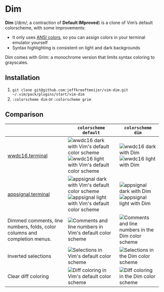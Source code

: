 # Dim

**Dim** (/dɪm/; a contraction of **Default IMproved**) is a clone of Vim’s default colorscheme, with some improvements:

* It only uses [ANSI colors], so you can assign colors in your terminal emulator yourself
* Syntax highlighting is consistent on light and dark backgrounds

Dim comes with Grim: a monochrome version that limits syntax coloring to grayscales.

[ANSI colors]: https://en.wikipedia.org/wiki/ANSI_escape_code#Colors

## Installation

1. `git clone git@github.com:jeffkreeftmeijer/vim-dim.git ~/.vim/pack/plugins/start/vim-dim`
2. `:colorscheme dim` or `:colorscheme grim`

## Comparison

|                                                                           | `colorscheme default`                                                                              | `colorscheme dim`                                     |
|---------------------------------------------------------------------------|----------------------------------------------------------------------------------------------------|-------------------------------------------------------|
| [wwdc16.terminal]                                                         | ![wwdc16 dark with Vim's default color scheme]![wwdc16 light with Vim's default color scheme]      | ![wwdc16 dark with Dim]![wwdc16 light with Dim]       |
| [appsignal.terminal]                                                      | ![appsignal dark with Vim's default color scheme]![appsignal light with Vim's default color scheme]| ![appsignal dark with Dim]![appsignal light with Dim] |
| Dimmed comments, line numbers, folds, color columns and completion menus. | ![Comments and line numbers in Vim's default color scheme]                                         | ![Comments and line numbers in the Dim color scheme]  |
| Inverted selections                                                       | ![Selections in Vim's default color scheme]                                                        | ![Selections in the Dim color scheme]                 |
| Clear diff coloring                                                       | ![Diff coloring in Vim's default color scheme]                                                     | ![Diff coloring in the Dim color scheme]              |

[wwdc16.terminal]: https://github.com/jeffkreeftmeijer/wwdc16.terminal
[wwdc16 dark with Vim's default color scheme]: https://gist.githubusercontent.com/jeffkreeftmeijer/0cf01dadd59096853708cd8033b3469c/raw/wwdc16-dark-default.png
[wwdc16 dark with Dim]: https://gist.githubusercontent.com/jeffkreeftmeijer/0cf01dadd59096853708cd8033b3469c/raw/wwdc16-dark-default2.png
[wwdc16 light with Vim's default color scheme]: https://gist.githubusercontent.com/jeffkreeftmeijer/0cf01dadd59096853708cd8033b3469c/raw/wwdc16-light-default.png
[wwdc16 light with Dim]: https://gist.githubusercontent.com/jeffkreeftmeijer/0cf01dadd59096853708cd8033b3469c/raw/wwdc16-light-default2.png

[appsignal.terminal]: https://github.com/jeffkreeftmeijer/appsignal.terminal
[appsignal dark with Vim's default color scheme]: https://gist.githubusercontent.com/jeffkreeftmeijer/0cf01dadd59096853708cd8033b3469c/raw/appsignal-dark-default.png
[appsignal dark with Dim]: https://gist.githubusercontent.com/jeffkreeftmeijer/0cf01dadd59096853708cd8033b3469c/raw/appsignal-dark-default2.png
[appsignal light with Vim's default color scheme]: https://gist.githubusercontent.com/jeffkreeftmeijer/0cf01dadd59096853708cd8033b3469c/raw/appsignal-light-default.png
[appsignal light with Dim]: https://gist.githubusercontent.com/jeffkreeftmeijer/0cf01dadd59096853708cd8033b3469c/raw/appsignal-light-default2.png

[Comments and line numbers in Vim's default color scheme]: https://gist.githubusercontent.com/jeffkreeftmeijer/0cf01dadd59096853708cd8033b3469c/raw/numbers-default.png
[Comments and line numbers in the Dim color scheme]: https://gist.github.com/jeffkreeftmeijer/0cf01dadd59096853708cd8033b3469c/raw/numbers-default2.png
[Diff coloring in Vim's default color scheme]: https://gist.githubusercontent.com/jeffkreeftmeijer/0cf01dadd59096853708cd8033b3469c/raw/diff-default.png
[Diff coloring in the Dim color scheme]: https://gist.github.com/jeffkreeftmeijer/0cf01dadd59096853708cd8033b3469c/raw/diff-default2.png
[Selections in Vim's default color scheme]: https://gist.github.com/jeffkreeftmeijer/0cf01dadd59096853708cd8033b3469c/raw/selection-default.png
[Selections in the Dim color scheme]: https://gist.github.com/jeffkreeftmeijer/0cf01dadd59096853708cd8033b3469c/raw/selection-default2.png
